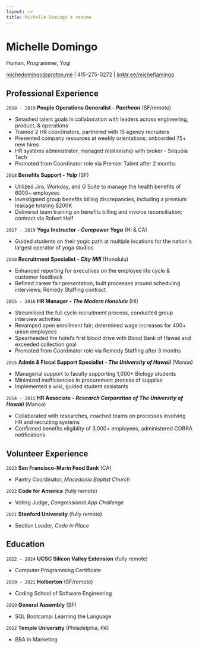 ```yaml
---
layout: cv
title: Michelle Domingo's resume
---
```

# Michelle Domingo
Human, Programmer, Yogi

<div id="webaddress">
<a href="michedomingo@proton.me">michedomingo@proton.me</a>
| 415-275-0272
| <a href="https://linktr.ee/micheflamingo">linktr.ee/micheflamingo</a>
</div>


## Professional Experience

`2018 - 2019`
__People Operations Generalist - *Pantheon*__  (SF/remote)
- Smashed talent goals in collaboration with leaders across
engineering, product, & operations
- Trained 2 HR coordinators, partnered with 15 agency recruiters
- Presented company resources at weekly orientations; onboarded 75+ new hires
- HR systems administrator, managed relationship with broker - Sequoia Tech
- Promoted from Coordinator role via Premier Talent after 2 months

`2018`
__Benefits Support - *Yelp*__ (SF)
- Utilized Jira, Workday, and G Suite to manage the health benefits of 6000+ employees
- Investigated group benefits billing discrepancies, including a premium leakage totaling $200K
- Delivered team training on benefits billing and invoice reconciliation; contract via Robert Half

`2017 - 2019`
__Yoga Instructor - *Corepower Yoga*__ (HI & CA)
- Guided students on their yogic path at multiple locations 
for the nation's largest operator of yoga studios

`2018`
__Recruitment Specialist - *City Mill*__ (Honolulu)
- Enhanced reporting for executives on the employee life cycle & customer feedback
- Refined career fair presentation, built processes around scheduling interviews; Remedy Staffing contract

`2015 - 2016`
__HR Manager - *The Modern Honolulu*__ (HI)
- Streamlined the full cycle recruitment process, conducted group interview activities
- Revamped open enrollment fair; determined wage increases for 400+ union employees
- Spearheaded the hotel’s first blood drive with Blood Bank of 
Hawaii and exceeded collection goal
- Promoted from Coordinator role via Remedy Staffing after 3 months

`2015`
__Admin & Fiscal Support Specialist - *The University of Hawaii*__ (Manoa)
- Managerial support to faculty supporting 1,000+ Biology students
- Minimized inefficiencies in procurement process of supplies
- Implemented a wiki, guided student assistants

`2014 - 2015`
__HR Associate - *Research Corporation of The University of Hawaii*__ (Manoa)
- Collaborated with researches, coached teams on processes involving HR and recruiting systems
- Confirmed benefits eligiblity of 3,000+ employees, administered COBRA notifications


## Volunteer Experience

`2023`
__San Francisco-Marin Food Bank__ (CA)
- Pantry Coordinator, *Macedonia Baptist Church*

`2022`
__Code for America__ (fully remote)
- Voting Judge, *Congressional App Challenge*

`2021`
__Stanford University__ (fully remote)
- Section Leader, *Code in Place*


## Education

`2022 - 2024`
__UCSC Silicon Valley Extension__ (fully remote)
- Computer Programming Certificate

`2019 - 2021`
__Holberton__ (SF/remote)
- Coding School of Software Engineering

`2019`
__General Assembly__ (SF)
- SQL Bootcamp: Learning the Language

`2012`
__Temple University__ (Philadelphia, PA)
- BBA in Marketing

<!-- ### Footer

Last updated: October 2023 -->

